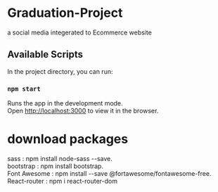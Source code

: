 # Graduation-Project
a social media integerated to Ecommerce website 

## Available Scripts

In the project directory, you can run:

### `npm start`

Runs the app in the development mode.\
Open [http://localhost:3000](http://localhost:3000) to view it in the browser.

# download packages
sass         : npm install node-sass --save.\
bootstrap    : npm install bootstrap.\
Font Awesome : npm install --save @fortawesome/fontawesome-free.\
React-router : npm i react-router-dom